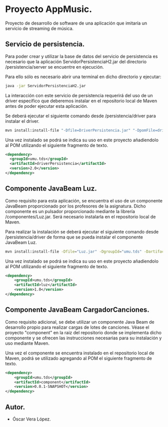 # Proyecto AppMusic.

Proyecto de desarrollo de software de una aplicación que imitaría un servicio de 
streaming de música.

## Servicio de persistencia.

Para poder crear y utilizar la base de datos del servicio de persistencia es 
necesario que la aplicación ServidorPersistenciaH2.jar del directorio 
/persistencia/server se encuentre en ejecución.

Para ello sólo es necesario abrir una terminal en dicho directorio y ejecutar:

```bash
java -jar ServidorPersistenciaH2.jar
```

La interacción con este servicio de persistencia requerirá del uso de un driver
específico que deberemos instalar en el repositorio local de Maven antes de 
poder ejecutar esta aplicación.

Se deberá ejecutar el siguiente comando desde /persistencia/driver para instalar 
el driver.

```bash
mvn install:install‐file "-Dfile=DriverPersistencia.jar" "-DpomFile=driverPersistencia‐2.0.pom"
```

Una vez instalado se podrá se indica su uso en este proyecto añadiendolo al POM
utilizando el siguiente fragmento de texto.

```xml
<dependency>
  <groupId>umu.tds</groupId>
  <artifactId>driverPersistencia</artifactId>
  <version>2.0</version>
</dependency>
```

## Componente JavaBeam Luz.

Como requisito para esta aplicación, se encuentra el uso de un componente 
JavaBeam proporcionado por los profesores de la asignatura. Dicho componente
es un pulsador proporcionado mediante la librería /componentes/Luz.jar. Será 
necesario instalarla en el repositorio local de Maven.

Para realizar la instalación se deberá ejecutar el siguiente comando 
desde /persistencia/driver de forma que se pueda instalar el componente 
JavaBeam Luz.

```bash
mvn install:install-file -Dfile="Luz.jar" -DgroupId="umu.tds" -DartifactId="luz" -Dversion="1.0" -Dpackaging="jar" -DgeneratePom=true
```

Una vez instalado se podrá se indica su uso en este proyecto añadiendolo al POM
utilizando el siguiente fragmento de texto.

```xml
<dependency>
	<groupId>umu.tds</groupId>
	<artifactId>luz</artifactId>
	<version>1.0</version>
</dependency>
```

## Componente JavaBeam CargadorCanciones.

Como requisito adicional, se debe utilizar un componente Java Beam de desarrollo
propio para realizar cargas de lotes de canciones. Véase el proyecto "component"
en la raiz del repositorio donde se implementa dicho componente y 
se ofrecen las instrucciones necesarias para su instalación y uso mediante
Maven.

Una vez el componente se encuentra instalado en el repositorio local de Maven, 
podrá se utilizado agregando al POM el siguiente fragmento de texto.

```xml
<dependency>
	<groupId>umu.tds</groupId>
	<artifactId>component</artifactId>
	<version>0.0.1-SNAPSHOT</version>
</dependency>
```

## Autor.

* Óscar Vera López.